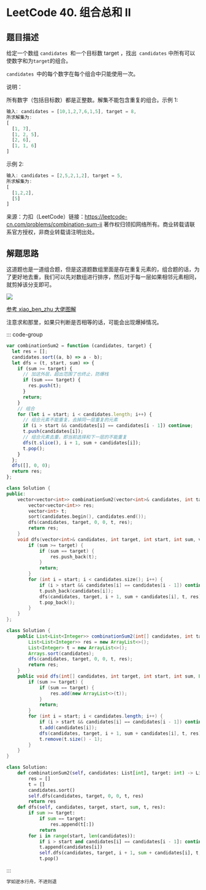 # LeetCode 40. 组合总和 II <Badge type="warning" text="中等" />

## 题目描述

给定一个数组 `candidates `和一个目标数 target ，找出` candidates` 中所有可以使数字和为`target`的组合。

`candidates `中的每个数字在每个组合中只能使用一次。

说明：

所有数字（包括目标数）都是正整数。解集不能包含重复的组合。示例 1:

```javascript
输入: candidates = [10,1,2,7,6,1,5], target = 8,
所求解集为:
[
  [1, 7],
  [1, 2, 5],
  [2, 6],
  [1, 1, 6]
]
```

示例 2:

```javascript
输入: candidates = [2,5,2,1,2], target = 5,
所求解集为:
[
  [1,2,2],
  [5]
]
```

来源：力扣（LeetCode）链接：https://leetcode-cn.com/problems/combination-sum-ii 著作权归领扣网络所有。商业转载请联系官方授权，非商业转载请注明出处。

## 解题思路

这道题也是一道组合题，但是这道题数组里面是存在重复元素的，组合题的话，为了更好地去重，我们可以先对数组进行排序，然后对于每一层如果相邻元素相同，就剪掉该分支即可。

![](/algorithm/combination-sum-ii.png)

<a href="https://leetcode-cn.com/problems/combination-sum-ii/solution/man-tan-wo-li-jie-de-hui-su-chang-wen-shou-hua-tu-/">参考 xiao_ben_zhu 大佬图解</a>

注意求和那里，如果只判断是否相等的话，可能会出现爆掉情况。

::: code-group

```javascript
var combinationSum2 = function (candidates, target) {
  let res = [];
  candidates.sort((a, b) => a - b);
  let dfs = (t, start, sum) => {
    if (sum >= target) {
      // 加这外层，超出范围了也终止，防爆栈
      if (sum === target) {
        res.push(t);
      }
      return;
    }
    // 组合
    for (let i = start; i < candidates.length; i++) {
      // 组合元素不能重复，去掉同一层重复的元素
      if (i > start && candidates[i] == candidates[i - 1]) continue;
      t.push(candidates[i]);
      // 组合元素去重，即当前选择和下一层的不能重复
      dfs(t.slice(), i + 1, sum + candidates[i]);
      t.pop();
    }
  };
  dfs([], 0, 0);
  return res;
};
```

```cpp
class Solution {
public:
    vector<vector<int>> combinationSum2(vector<int>& candidates, int target) {
        vector<vector<int>> res;
        vector<int> t;
        sort(candidates.begin(), candidates.end());
        dfs(candidates, target, 0, 0, t, res);
        return res;
    }
    void dfs(vector<int>& candidates, int target, int start, int sum, vector<int>& t, vector<vector<int>>& res) {
        if (sum >= target) {
            if (sum == target) {
                res.push_back(t);
            }
            return;
        }
        for (int i = start; i < candidates.size(); i++) {
            if (i > start && candidates[i] == candidates[i - 1]) continue;
            t.push_back(candidates[i]);
            dfs(candidates, target, i + 1, sum + candidates[i], t, res);
            t.pop_back();
        }
    }
};
```

```java
class Solution {
    public List<List<Integer>> combinationSum2(int[] candidates, int target) {
        List<List<Integer>> res = new ArrayList<>();
        List<Integer> t = new ArrayList<>();
        Arrays.sort(candidates);
        dfs(candidates, target, 0, 0, t, res);
        return res;
    }
    public void dfs(int[] candidates, int target, int start, int sum, List<Integer> t, List<List<Integer>> res) {
        if (sum >= target) {
            if (sum == target) {
                res.add(new ArrayList<>(t));
            }
            return;
        }
        for (int i = start; i < candidates.length; i++) {
            if (i > start && candidates[i] == candidates[i - 1]) continue;
            t.add(candidates[i]);
            dfs(candidates, target, i + 1, sum + candidates[i], t, res);
            t.remove(t.size() - 1);
        }
    }
}
```

```python
class Solution:
    def combinationSum2(self, candidates: List[int], target: int) -> List[List[int]]:
        res = []
        t = []
        candidates.sort()
        self.dfs(candidates, target, 0, 0, t, res)
        return res
    def dfs(self, candidates, target, start, sum, t, res):
        if sum >= target:
            if sum == target:
                res.append(t[:])
            return
        for i in range(start, len(candidates)):
            if i > start and candidates[i] == candidates[i - 1]: continue
            t.append(candidates[i])
            self.dfs(candidates, target, i + 1, sum + candidates[i], t, res)
            t.pop()
```

:::

```javascript
学如逆水行舟，不进则退
```
